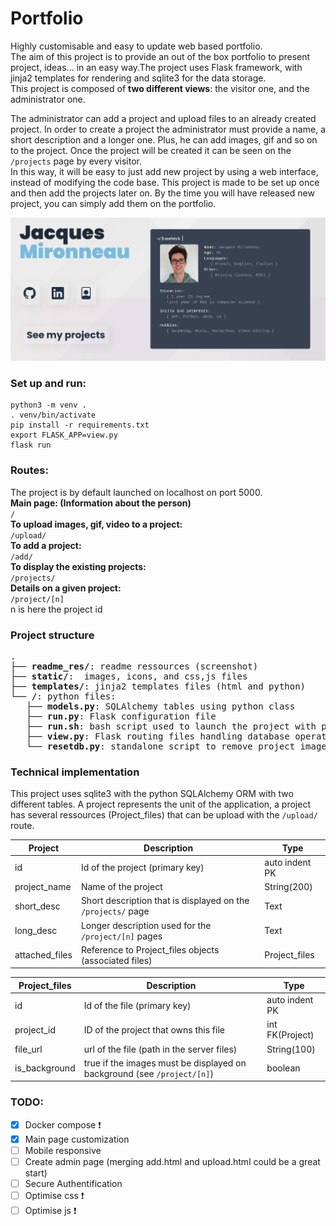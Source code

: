 # Portfolio

Highly customisable and easy to update web based portfolio.  
The aim of this project is to provide an out of the box portfolio to present project, ideas... in an easy way.The project uses Flask framework, with jinja2 templates for rendering and sqlite3 for the data storage.  
This project is composed of **two different views**: the visitor one, and the administrator one.  

The administrator can add a project and upload files to an already created project. In order to create a project the administrator must provide a name, a short description and a longer one. Plus, he can add images, gif and so on to the project.
Once the project will be created it can be seen on the `/projects` page by every visitor.  
In this way, it will be easy to just add new project by using a web interface, instead of modifying the code base.
This project is made to be set up once and then add the projects later on. By the time you will have released new project, you can simply add them on the portfolio.  

<p align="center">
<img src="readme_res/main_page_blue.png" width=700> 
</p>

### Set up and run:
```
python3 -m venv .
. venv/bin/activate
pip install -r requirements.txt
export FLASK_APP=view.py
flask run
```
### Routes:

The project is by default launched on localhost on port 5000.  
**Main page: (Information about the person)**  
`/`  
**To upload images, gif, video to a project:**  
`/upload/`  
**To add a project:**  
`/add/`  
**To display the existing projects:**  
`/projects/`  
**Details on a given project:**  
`/project/[n]`  
n is here the project id  

### Project structure
<pre>
.  
├── <b>readme_res/</b>: readme ressources (screenshot)  
├── <b>static/</b>:  images, icons, and css,js files  
├── <b>templates/</b>: jinja2 templates files (html and python)  
└── <b>/</b>: python files:  
   ├── <b>models.py</b>: SQLAlchemy tables using python class  
   ├── <b>run.py</b>: Flask configuration file 
   ├── <b>run.sh</b>: bash script used to launch the project with python venv  
   ├── <b>view.py</b>: Flask routing files handling database operations  
   └── <b>resetdb.py</b>: standalone script to remove project_images and database content   
</pre>


### Technical implementation

This project uses sqlite3 with the python SQLAlchemy ORM with two different tables.
A project represents the unit of the application, a project has several ressources (Project_files) that can be upload with the `/upload/` route.

| Project        | Description                                                  | Type           |
|----------------|--------------------------------------------------------------|----------------|
| id             | Id of the project (primary key)                              | auto indent PK |
| project_name   | Name of the project                                          | String(200)    |
| short_desc     | Short description that is displayed on the `/projects/` page | Text           |
| long_desc      | Longer description used for the `/project/[n]` pages         | Text           |
| attached_files | Reference to Project_files objects (associated files)        | Project_files  |


| Project_files | Description                                                             | Type            |
|---------------|-------------------------------------------------------------------------|-----------------|
| id            | Id of the file (primary key)                                            | auto indent PK  |
| project_id    | ID of the project that owns this file                                   | int FK(Project) |
| file_url      | url of the file (path in the server files)                              | String(100)     |
| is_background | true if the images must be displayed on background (see `/project/[n]`) | boolean         |

### TODO:  
- [x] Docker compose  :exclamation:
- [x] Main page customization
- [ ] Mobile responsive
- [ ] Create admin page (merging add.html and upload.html could be a great start)
- [ ] Secure Authentification
- [ ] Optimise css :exclamation:
- [ ] Optimise js :exclamation:
